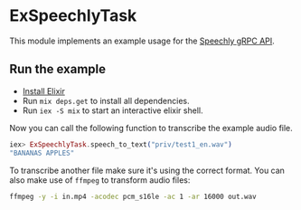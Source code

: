 # ExSpeechlyTask

This module implements an example usage for the [Speechly gRPC API](https://docs.speechly.com/speechly-api/).

## Run the example

- [Install Elixir](https://elixir-lang.org/install.html)
- Run `mix deps.get` to install all dependencies.
- Run `iex -S mix` to start an interactive elixir shell.

Now you can call the following function to transcribe the example audio file.

```elixir
iex> ExSpeechlyTask.speech_to_text("priv/test1_en.wav")
"BANANAS APPLES"
```

To transcribe another file make sure it's using the correct format. You can also make use of `ffmpeg` to transform audio files:

```bash
ffmpeg -y -i in.mp4 -acodec pcm_s16le -ac 1 -ar 16000 out.wav
```
